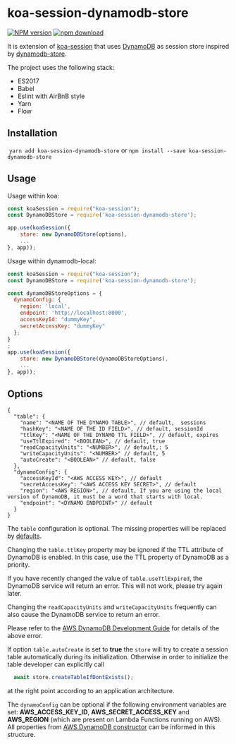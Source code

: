 # koa-session-dynamodb-store

[![NPM version][npm-image]][npm-url]
[![npm download][download-image]][download-url]

[npm-image]: https://img.shields.io/npm/v/koa-session-dynamodb-store.svg?style=flat-square
[npm-url]: https://npmjs.org/package/koa-session-dynamodb-store
[download-image]: https://img.shields.io/npm/dt/koa-session-dynamodb-store.svg?style=flat-square
[download-url]: https://npmjs.org/package/koa-session-dynamodb-store

It is extension of [koa-session](https://github.com/koajs/session) that uses [DynamoDB](https://aws.amazon.com/dynamodb/) as session store inspired by [dynamodb-store](https://github.com/rafaelrpinto/dynamodb-store).

The project uses the following stack:

- ES2017
- Babel
- Eslint with AirBnB style
- Yarn
- Flow

## Installation

​
`yarn add koa-session-dynamodb-store`
or
`npm install --save koa-session-dynamodb-store`

## Usage

Usage within koa:

```javascript
const koaSession = require("koa-session");
const DynamoDBStore = require('koa-session-dynamodb-store');

app.use(koaSession({
    store: new DynamoDBStore(options),
    ...
}, app));
```

Usage within dynamodb-local:

```javascript
const koaSession = require("koa-session");
const DynamoDBStore = require('koa-session-dynamodb-store');

const dynamoDBStoreOptions = {
  dynamoConfig: {
    region: 'local',
    endpoint: 'http://localhost:8000',
    accessKeyId: "dummyKey",
    secretAccessKey: "dummyKey"
  };
}
;
app.use(koaSession({
    store: new DynamoDBStore(dynamoDBStoreOptions),
    ...
}, app));
```

## Options

```
{
  "table": {
    "name": "<NAME OF THE DYNAMO TABLE>", // default,  sessions
    "hashKey": "<NAME OF THE ID FIELD>", // default, sessionId
    "ttlKey": "<NAME OF THE DYNAMO TTL FIELD>", // default, expires
    "useTtlExpired": "<BOOLEAN>", // default, true
    "readCapacityUnits": "<NUMBER>", // default,: 5
    "writeCapacityUnits": "<NUMBER>" // default, 5
    "autoCreate": "<BOOLEAN>" // default, false
  },
  "dynamoConfig": {
    "accessKeyId": "<AWS ACCESS KEY>", // default
    "secretAccessKey": "<AWS ACCESS KEY SECRET>", // default
    "region": "<AWS REGION>", // default, If you are using the local version of DynamoDB, it must be a word that starts with local.
    "endpoint": "<DYNAMO ENDPOINT>" // default
  }
}
```

The `table` configuration is optional. The missing properties will be replaced by [defaults](https://github.com/DGURI/koa-session-dynamodb-store/blob/master/lib/constants.js).

Changing the `table.ttlKey` property may be ignored if the TTL attribute of DynamoDB is enabled. In this case, use the TTL property of DynamoDB as a priority.

If you have recently changed the value of `table.useTtlExpired`, the DynamoDB service will return an error. This will not work, please try again later.

Changing the `readCapacityUnits` and `writeCapacityUnits` frequently can also cause the DynamoDB service to return an error.

Please refer to the [AWS DynamoDB Development Guide](https://docs.aws.amazon.com/ko_kr/amazondynamodb/latest/developerguide/Programming.Errors.html) for details of the above error.

If option `table.autoCreate` is set to **true** the `store` will try to create a session table automatically during its initialization. Otherwise in order to initialize the table developer can explicitly call
```js
  await store.createTableIfDontExists();
```
at the right point according to an application architecture.

The `dynamoConfig` can be optional if the following environment variables are set: **AWS_ACCESS_KEY_ID**, **AWS_SECRET_ACCESS_KEY** and **AWS_REGION** (which are present on Lambda Functions running on AWS). All properties from [AWS.DynamoDB constructor](https://docs.aws.amazon.com/AWSJavaScriptSDK/latest/AWS/DynamoDB.html#constructor-property) can be informed in this structure.
